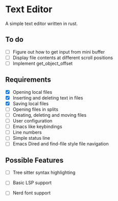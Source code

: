 # Text Editor
A simple text editor written in rust.

## To do
- [ ] Figure out how to get input from mini buffer
- [ ] Display file contents at different scroll positions
- [ ] Implement get_object_offset

## Requirements
- [x] Opening local files
- [x] Inserting and deleting text in files
- [x] Saving local files
- [ ] Opening files in splits
- [ ] Creating, deleting and moving files
- [ ] User configuration
- [ ] Emacs like keybindings
- [ ] Line numbers
- [ ] Simple status line
- [ ] Emacs Dired and find-file style file navigation

## Possible Features
- [ ] Tree sitter syntax highlighting
- [ ] Basic LSP support
- [ ] Nerd font support


